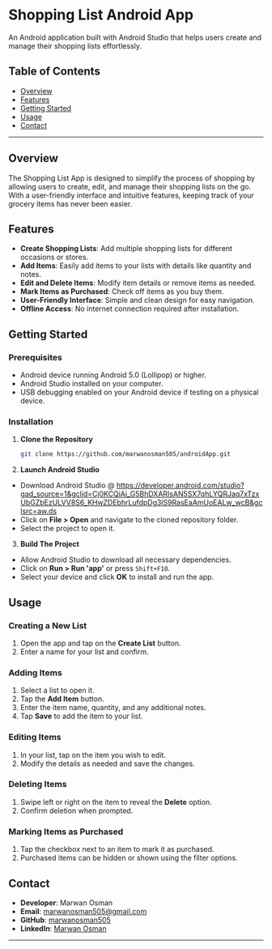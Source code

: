 # Shopping List Android App

An Android application built with Android Studio that helps users create and manage their shopping lists effortlessly.

## Table of Contents

- [Overview](#overview)
- [Features](#features)
- [Getting Started](#getting-started)
- [Usage](#usage)
- [Contact](#contact)

---

## Overview

The Shopping List App is designed to simplify the process of shopping by allowing users to create, edit, and manage their shopping lists on the go. With a user-friendly interface and intuitive features, keeping track of your grocery items has never been easier.

## Features

- **Create Shopping Lists**: Add multiple shopping lists for different occasions or stores.
- **Add Items**: Easily add items to your lists with details like quantity and notes.
- **Edit and Delete Items**: Modify item details or remove items as needed.
- **Mark Items as Purchased**: Check off items as you buy them.
- **User-Friendly Interface**: Simple and clean design for easy navigation.
- **Offline Access**: No internet connection required after installation.


## Getting Started

### Prerequisites

- Android device running Android 5.0 (Lollipop) or higher.
- Android Studio installed on your computer.
- USB debugging enabled on your Android device if testing on a physical device.

### Installation

1. **Clone the Repository**

   ```bash
   git clone https://github.com/marwanosman505/androidApp.git


2. **Launch Android Studio**
- Download Android Studio @ https://developer.android.com/studio?gad_source=1&gclid=Cj0KCQiAi_G5BhDXARIsAN5SX7qhLYQRJaq7xTzxUbGZbEzULVV8S6_KHwZDEbhrLufdpDg3lS9RasEaAmUoEALw_wcB&gclsrc=aw.ds
- Click on **File > Open** and navigate to the cloned repository folder.
- Select the project to open it.

3. **Build The Project**
- Allow Android Studio to download all necessary dependencies.
- Click on **Run > Run 'app'** or press `Shift+F10`.
- Select your device and click **OK** to install and run the app.

## Usage

### Creating a New List

1. Open the app and tap on the **Create List** button.
2. Enter a name for your list and confirm.

### Adding Items

1. Select a list to open it.
2. Tap the **Add Item** button.
3. Enter the item name, quantity, and any additional notes.
4. Tap **Save** to add the item to your list.

### Editing Items

1. In your list, tap on the item you wish to edit.
2. Modify the details as needed and save the changes.

### Deleting Items

1. Swipe left or right on the item to reveal the **Delete** option.
2. Confirm deletion when prompted.

### Marking Items as Purchased

1. Tap the checkbox next to an item to mark it as purchased.
2. Purchased items can be hidden or shown using the filter options.

## Contact

- **Developer**: Marwan Osman
- **Email**: [marwanosman505@gmail.com](mailto:marwanosman505@gmail.com)
- **GitHub**: [marwanosman505](https://github.com/marwanosman505)
- **LinkedIn**: [Marwan Osman]([https://www.linkedin.com/in/marwan-osman-5b9b88209/])

---

